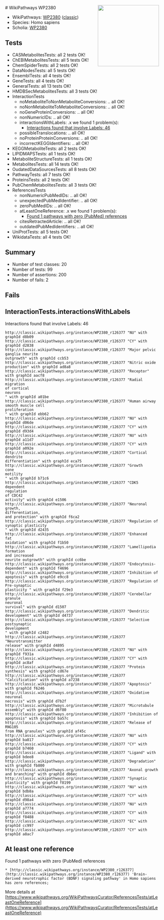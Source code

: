 <img style="float: right; width: 200px" src="https://upload.wikimedia.org/wikipedia/commons/thumb/8/83/Wplogo_with_text_500.png/640px-Wplogo_with_text_500.png" />
# WikiPathways WP2380

* WikiPathways: [WP2380](https://wikipathways.org/pathways/WP2380) ([classic](https://classic.wikipathways.org/instance/WP2380))
* Species: Homo sapiens
* Scholia: [WP2380](https://scholia.toolforge.org/wikipathways/WP2380)
## Tests
* CASMetabolitesTests: all 2 tests OK!
* ChEBIMetabolitesTests: all 5 tests OK!
* ChemSpiderTests: all 2 tests OK!
* DataNodesTests: all 5 tests OK!
* EnsemblTests: all 4 tests OK!
* GeneTests: all 4 tests OK!
* GeneralTests: all 13 tests OK!
* HMDBSecMetabolitesTests: all 3 tests OK!
* InteractionTests
    * noMetaboliteToNonMetaboliteConversions: .. all OK!
    * noNonMetaboliteToMetaboliteConversions: .. all OK!
    * noGeneProteinConversions: .. all OK!
    * nonNumericIDs: .. all OK!
    * interactionsWithLabels: .x we found 1 problem(s):
        * [Interactions found that involve Labels: 46](#fe97a91b)
    * possibleTranslocations: .. all OK!
    * noProteinProteinConversions: .. all OK!
    * incorrectKEGGIdentifiers: .. all OK!
* KEGGMetaboliteTests: all 2 tests OK!
* LIPIDMAPSTests: all 1 tests OK!
* MetaboliteStructureTests: all 1 tests OK!
* MetabolitesTests: all 14 tests OK!
* OudatedDataSourcesTests: all 8 tests OK!
* PathwayTests: all 7 tests OK!
* ProteinsTests: all 2 tests OK!
* PubChemMetabolitesTests: all 3 tests OK!
* ReferencesTests
    * nonNumericPubMedIDs: .. all OK!
    * unexpectedPubMedIdentifier: .. all OK!
    * zeroPubMedIDs: .. all OK!
    * atLeastOneReference: .x we found 1 problem(s):
        * [Found 1 pathways with zero (PubMed) references](#d0a459f0)
    * citesRetractedArticle: .. all OK!
    * outdatedPubMedIdentifiers: .. all OK!
* UniProtTests: all 5 tests OK!
* WikidataTests: all 4 tests OK!


## Summary

* Number of test classes: 20
* Number of tests: 99
* Number of assertions: 200
* Number of fails: 2

## Fails

<a name="fe97a91b" />

## InteractionTests.interactionsWithLabels

Interactions found that involve Labels: 46
```
http://classic.wikipathways.org/instance/WP2380_r126377 "NU" with graphId d8b09
http://classic.wikipathways.org/instance/WP2380_r126377 "CY" with graphId d2838
http://classic.wikipathways.org/instance/WP2380_r126377 "Major pelvic
ganglia neurite
outgrowth" with graphId ccb53
http://classic.wikipathways.org/instance/WP2380_r126377 "Nitric oxide
production" with graphId ad8a8
http://classic.wikipathways.org/instance/WP2380_r126377 "Receptor" with graphId aacf8
http://classic.wikipathways.org/instance/WP2380_r126377 "Radial 
migration
of cortical
neurons
" with graphId a01be
http://classic.wikipathways.org/instance/WP2380_r126377 "Human airway
smooth muscle cell
proliferation
" with graphId ebb62
http://classic.wikipathways.org/instance/WP2380_r126377 "NU" with graphId d06de
http://classic.wikipathways.org/instance/WP2380_r126377 "CY" with graphId d93d4
http://classic.wikipathways.org/instance/WP2380_r126377 "NU" with graphId a11d7
http://classic.wikipathways.org/instance/WP2380_r126377 "CY" with graphId a092e
http://classic.wikipathways.org/instance/WP2380_r126377 "Cortical 
dendrite 
differentiation" with graphId eca75
http://classic.wikipathways.org/instance/WP2380_r126377 "Growth
cone
motility
" with graphId b71c6
http://classic.wikipathways.org/instance/WP2380_r126377 "CDK5
dependent
regulation 
of CDC42
activity" with graphId e1506
http://classic.wikipathways.org/instance/WP2380_r126377 "Neuronal growth,
differentiation,
and protection" with graphId f6ca2
http://classic.wikipathways.org/instance/WP2380_r126377 "Regulation of
synaptic plasticity
" with graphId d2435
http://classic.wikipathways.org/instance/WP2380_r126377 "Enhanced
fat
oxidation" with graphId f1b50
http://classic.wikipathways.org/instance/WP2380_r126377 "Lamellipodia formation
and increased
neurite outgrowth" with graphId cc6be
http://classic.wikipathways.org/instance/WP2380_r126377 "Endocytosis-
dependent" with graphId f4696
http://classic.wikipathways.org/instance/WP2380_r126377 "Inhibition of
apoptosis" with graphId e9cc8
http://classic.wikipathways.org/instance/WP2380_r126377 "Regulation of 
Pre-synaptic
plasticity " with graphId f29e3
http://classic.wikipathways.org/instance/WP2380_r126377 "Cerebellar
granule
neuronal
survival" with graphId d1507
http://classic.wikipathways.org/instance/WP2380_r126377 "Dendritic 
development" with graphId d4737
http://classic.wikipathways.org/instance/WP2380_r126377 "Selective
postsynaptic
development
" with graphId c2482
http://classic.wikipathways.org/instance/WP2380_r126377 "Neurotransmitter
release" with graphId d4895
http://classic.wikipathways.org/instance/WP2380_r126377 "NU" with graphId f931a
http://classic.wikipathways.org/instance/WP2380_r126377 "CY" with graphId ac8af
http://classic.wikipathways.org/instance/WP2380_r126377 "Protein
synthesis" with graphId cd67e
http://classic.wikipathways.org/instance/WP2380_r126377 "Calcification" with graphId a7238
http://classic.wikipathways.org/instance/WP2380_r126377 "Apoptosis" with graphId f6246
http://classic.wikipathways.org/instance/WP2380_r126377 "Oxidative
neuronal
necrosis" with graphId d7b2f
http://classic.wikipathways.org/instance/WP2380_r126377 "Microtubule
assembly" with graphId d6f80
http://classic.wikipathways.org/instance/WP2380_r126377 "Inhibition of
apoptosis" with graphId ba57c
http://classic.wikipathways.org/instance/WP2380_r126377 "Release of RNG105
from RNA granules" with graphId af45c
http://classic.wikipathways.org/instance/WP2380_r126377 "NU" with graphId ba817
http://classic.wikipathways.org/instance/WP2380_r126377 "CY" with graphId b7460
http://classic.wikipathways.org/instance/WP2380_r126377 "Ligand" with graphId bdee8
http://classic.wikipathways.org/instance/WP2380_r126377 "Degradation" with graphId fb800
http://classic.wikipathways.org/instance/WP2380_r126377 "Axonal growth
and branching" with graphId db6ec
http://classic.wikipathways.org/instance/WP2380_r126377 "Synaptic plasticity" with graphId f8199
http://classic.wikipathways.org/instance/WP2380_r126377 "NU" with graphId bdb8a
http://classic.wikipathways.org/instance/WP2380_r126377 "CY" with graphId d98a4
http://classic.wikipathways.org/instance/WP2380_r126377 "NU" with graphId a7774
http://classic.wikipathways.org/instance/WP2380_r126377 "CY" with graphId f8488
http://classic.wikipathways.org/instance/WP2380_r126377 "EC" with graphId cc997
http://classic.wikipathways.org/instance/WP2380_r126377 "CY" with graphId a8ac7
```

<a name="d0a459f0" />

## At least one reference

Found 1 pathways with zero (PubMed) references
```
* [http://classic.wikipathways.org/instance/WP2380_r126377](http://classic.wikipathways.org/instance/WP2380_r126377) 'Brain-derived neurotrophic factor (BDNF) signaling pathway' in Homo sapiens has zero references; 
```

More details at [https://www.wikipathways.org/WikiPathwaysCurator/ReferencesTests/atLeastOneReference](https://www.wikipathways.org/WikiPathwaysCurator/ReferencesTests/atLeastOneReference)

